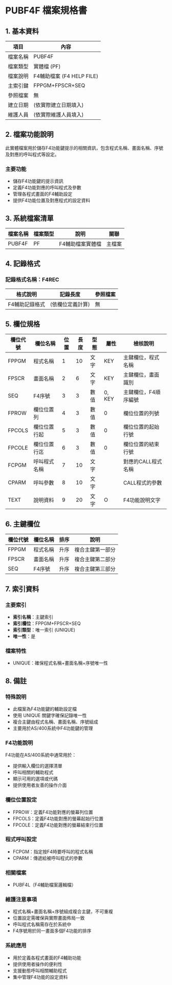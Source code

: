 # PUBF4F 檔案規格書

## 1. 基本資料

| 項目 | 內容 |
|------|------|
| 檔案名稱 | PUBF4F |
| 檔案類型 | 實體檔 (PF) |
| 檔案說明 | F4輔助檔案 (F4 HELP FILE) |
| 主索引鍵 | FPPGM+FPSCR+SEQ |
| 參照檔案 | 無 |
| 建立日期 | (依實際建立日期填入) |
| 維護人員 | (依實際維護人員填入) |

## 2. 檔案功能說明

此實體檔案用於儲存F4功能鍵提示的相關資訊，包含程式名稱、畫面名稱、序號及對應的呼叫程式等設定。

### 主要功能
- 儲存F4功能鍵的提示資訊
- 定義F4功能對應的呼叫程式及參數
- 管理各程式畫面的F4輔助設定
- 提供F4功能位置及對應程式的設定資料

## 3. 系統檔案清單

| 檔案名稱 | 檔案類型 | 說明 | 關聯 |
|----------|----------|------|------|
| PUBF4F | PF | F4輔助檔案實體檔 | 主檔案 |

## 4. 記錄格式

### 記錄格式名稱：F4REC

| 格式說明 | 記錄長度 | 參照檔案 |
|----------|----------|----------|
| F4輔助記錄格式 | (依欄位定義計算) | 無 |

## 5. 欄位規格

| 欄位代號 | 欄位名稱 | 位置 | 長度 | 型態 | 屬性 | 檢核說明 |
|----------|----------|------|------|------|------|----------|
| FPPGM | 程式名稱 | 1 | 10 | 文字 | KEY | 主鍵欄位，程式名稱 |
| FPSCR | 畫面名稱 | 2 | 6 | 文字 | KEY | 主鍵欄位，畫面識別 |
| SEQ | F4序號 | 3 | 3 | 數值 | 0, KEY | 主鍵欄位，F4順序編號 |
| FPROW | 欄位位置列 | 4 | 3 | 數值 | 0 | 欄位位置的列號 |
| FPCOLS | 欄位位置行起 | 5 | 3 | 數值 | 0 | 欄位位置的起始行號 |
| FPCOLE | 欄位位置行迄 | 6 | 3 | 數值 | 0 | 欄位位置的結束行號 |
| FCPGM | 呼叫程式名稱 | 7 | 10 | 文字 | | 對應的CALL程式名稱 |
| CPARM | 呼叫參數 | 8 | 10 | 文字 | | CALL程式的參數 |
| TEXT | 說明資料 | 9 | 20 | 文字 | O | F4功能說明文字 |

## 6. 主鍵欄位

| 欄位代號 | 欄位名稱 | 排序 | 說明 |
|----------|----------|------|------|
| FPPGM | 程式名稱 | 升序 | 複合主鍵第一部分 |
| FPSCR | 畫面名稱 | 升序 | 複合主鍵第二部分 |
| SEQ | F4序號 | 升序 | 複合主鍵第三部分 |

## 7. 索引資料

### 主要索引
- **索引名稱**：主鍵索引
- **索引欄位**：FPPGM+FPSCR+SEQ
- **索引類型**：唯一索引 (UNIQUE)
- **唯一性**：是

### 檔案特性
- UNIQUE：確保程式名稱+畫面名稱+序號唯一性

## 8. 備註

### 特殊說明
- 此檔案為F4功能鍵的輔助設定檔
- 使用 UNIQUE 關鍵字確保記錄唯一性
- 複合主鍵由程式名稱、畫面名稱、序號組成
- 主要用於AS/400系統中F4功能鍵的管理

### F4功能說明
F4功能在AS/400系統中通常用於：
- 提供輸入欄位的選擇清單
- 呼叫相關的輔助程式
- 顯示可用的選項或代碼
- 提供使用者友善的操作介面

### 欄位位置設定
- FPROW：定義F4功能對應的螢幕列位置
- FPCOLS：定義F4功能對應的螢幕起始行位置
- FPCOLE：定義F4功能對應的螢幕結束行位置

### 程式呼叫設定
- FCPGM：指定按F4時要呼叫的程式名稱
- CPARM：傳遞給被呼叫程式的參數

### 相關檔案
- PUBF4L（F4輔助檔案邏輯檔）

### 維護注意事項
- 程式名稱+畫面名稱+序號組成複合主鍵，不可重複
- 位置設定需確保與實際畫面佈局一致
- 呼叫程式名稱需存在於系統中
- F4序號用於同一畫面多個F4功能的排序

### 系統應用
- 用於定義各程式畫面的F4輔助功能
- 提供使用者操作的便利性
- 支援動態呼叫相關輔助程式
- 集中管理F4功能的設定資料 